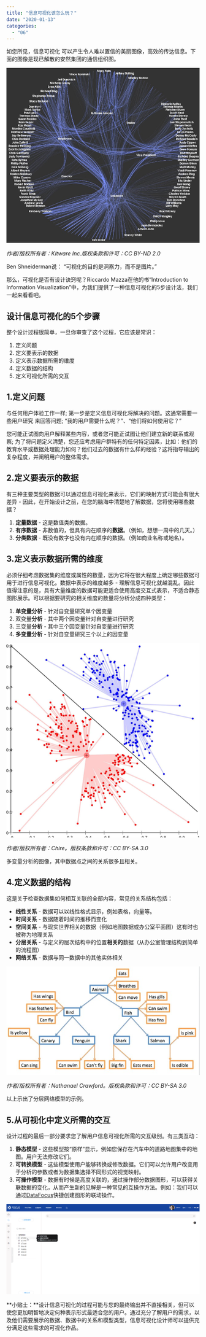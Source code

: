 ```yaml
---
title: "信息可视化该怎么玩？"
date: "2020-01-13"
categories: 
  - "06"
---
```


如您所见，信息可视化 可以产生令人难以置信的美丽图像，高效的传达信息。下面的图像是现已解散的安然集团的通信组织图。

_![2bae628fabda2be72ab1ea6f38333f4e](images/2bae628fabda2be72ab1ea6f38333f4e.jpeg)_

_作者/版权所有者：Kitware Inc.版权条款和许可：CC BY-ND 2.0_

Ben Shneiderman说： “可视化的目的是洞察力，而不是图片。”

那么，可视化是否有设计诀窍呢？Riccardo Mazza在他的书“Introduction to Information Visualization”中，为我们提供了一种信息可视化的5步设计法，我们一起来看看吧。

## **设计信息可视化的5个步骤**

整个设计过程很简单，一旦你审查了这个过程，它应该是常识：

1. 定义问题
2. 定义要表示的数据
3. 定义表示数据所需的维度
4. 定义数据的结构
5. 定义可视化所需的交互

## **1.定义问题**

与任何用户体验工作一样; 第一步是定义信息可视化将解决的问题。这通常需要一些用户研究 来回答问题; “我的用户需要什么呢？”、“他们将如何使用它？”

您可能正试图向用户解释某些内容，或者您可能正试图让他们建立新的联系或观察; 为了将问题定义清楚，您还应考虑用户群特有的任何特定因素，比如：他们的教育水平或数据处理能力如何？他们过去的数据有什么样的经验？这将指导输出的复杂程度，并阐明用户的整体需求。

## **2.定义要表示的数据**

有三种主要类型的数据可以通过信息可视化来表示，它们的映射方式可能会有很大差异 - 因此，在开始设计之前，在您的脑海中清楚地了解数据，您将使用哪些数据？

1. ****定量数据**** - 这是数值类的数据。
2. ****有序数据**** - 非数值的，但具有内在顺序的****数据****。（例如，想想一周中的几天。）
3. ****分类数据**** - 既没有数字也没有内在顺序的数据。（例如商业名称或地名）。

## **3.定义表示数据所需的维度**

必须仔细考虑数据集的维度或属性的数量，因为它将在很大程度上确定哪些数据可用于进行信息可视化。数据中表示的维度越多 - 理解信息可视化就越混乱。因此值得注意的是，具有大量维度的数据可能更适合使用高度交互式表示，不适合静态图形展示。可以根据要研究的相关维度的数量将分析分成四种类型：

1. ****单变量分析**** - 针对自变量研究单个因变量
2. 双变量****分析**** - 其中两个因变量针对自变量进行研究
3. 三变量****分析**** - 其中三个因变量针对自变量进行研究
4. ****多变量分析**** - 针对自变量研究三个以上的因变量

_![9ae6cf60c515a0a23c049c1266deeda4](images/9ae6cf60c515a0a23c049c1266deeda4.jpeg)_

_作者/版权所有者：Chire。版权条款和许可：CC BY-SA 3.0_

多变量分析的图像，其中数据点之间的关系很多且相关。

## **4.定义数据的结构**

这是关于检查数据集如何相互关联的全部内容，常见的关系结构包括：

- ****线性关系**** - 数据可以以线性格式显示，例如表格，向量等。
- ****时间关系**** - 数据随着时间的推移而变化
- ****空间关系**** - 与现实世界相关的数据（例如地图数据或办公室平面图）这有时也被称为地理关系
- ****分层关系**** - 与定义的层次结构中的位置****相关的****数据（从办公室管理结构到简单的流程图）
- ****网络关系**** - 数据与同一数据中的其他实体相关

_![4fed81b7a5ee92c27a259bdfc1c3dfed](images/4fed81b7a5ee92c27a259bdfc1c3dfed.jpeg)_

_作者/版权所有者：Nathanael Crawford。版权条款和许可：CC BY-SA 3.0_

以上示出了分层网络模型的示例。

## **5.从可视化中定义所需的交互**

设计过程的最后一部分要求您了解用户信息可视化所需的交互级别。有三类互动：

1. ****静态模型**** - 这些模型按“原样”显示，例如您保存在汽车中的道路地图集中的地图。用户无法修改它们。
2. ****可转换模型**** - 这些模型使用户能够转换或修改数据。它们可以允许用户改变用于分析的参数或者为数据集选择不同形式的视觉映射。
3. ****可操作模型**** - 数据有时候是高度关联的，通过操作部分数据图形，可以获得关联数据的变化，从而产生新的见解是一种常见的互操作方法。例如：我们可以通过[DataFocus](https://www.datafoucs.ai)快捷创建图形的联动操作。

![图表联动](images/unnamed-file.gif)

**小贴士：**设计信息可视化的过程可能与您的最终输出并不直接相关，但可以使您更加明智地决定何种表示形式最适合您的用户。通过充分了解用户的需求，以及他们需要展示的数据、数据中的关系和模型类型，信息可视化设计师可以提供充分满足这些需求的可视化作品。
